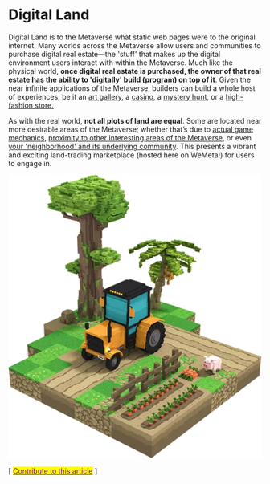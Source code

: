 # Digital Land

Digital Land is to the Metaverse what static web pages were to the original internet. Many worlds across the Metaverse allow users and communities to purchase digital real estate—the 'stuff' that makes up the digital environment users interact with within the Metaverse. Much like the physical world, **once digital real estate is purchased, the owner of that real estate has the ability to 'digitally' build (program) on top of it**. Given the near infinite applications of the Metaverse, builders can build a whole host of experiences; be it an [art gallery](https://www.cryptovoxels.com/parcels?q=gallery), a [casino](https://decentra.news/decentraland-casino-is-hiring/), a [mystery hunt](https://thewonderquest.com/home), or a [high-fashion store.](https://apnews.com/article/gucci-roblox-76339d10f139e9b0d39761bd8426c11e)

As with the real world, **not all plots of land are equal**. Some are located near more desirable areas of the Metaverse; whether that’s due to [actual game mechanics](https://whitepaper.axieinfinity.com/gameplay/land), [proximity to other interesting areas of the Metaverse](https://somniumtimes.com/2021/04/23/the-great-immersive-strides-of-somnium-space-mesmerized-by-water/), or even [your 'neighborhood' and its underlying community](https://nftevening.com/gutter-city-is-the-first-nft-town-in-the-sandbox-metaverse/). This presents a vibrant and exciting land-trading marketplace (hosted here on WeMeta!) for users to engage in.



![](<../../.gitbook/assets/image (1).png>)



\[ [<mark style="color:purple;">Contribute to this article</mark>](https://github.com/the-metaverse/public-wiki) ]

